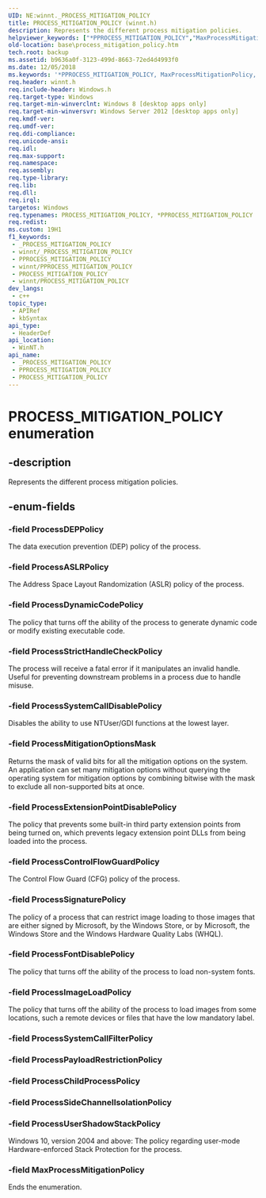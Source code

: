 ```yaml
---
UID: NE:winnt._PROCESS_MITIGATION_POLICY
title: PROCESS_MITIGATION_POLICY (winnt.h)
description: Represents the different process mitigation policies.
helpviewer_keywords: ["*PPROCESS_MITIGATION_POLICY","MaxProcessMitigationPolicy","PPROCESS_MITIGATION_POLICY","PPROCESS_MITIGATION_POLICY enumeration pointer","PROCESS_MITIGATION_POLICY","PROCESS_MITIGATION_POLICY enumeration","ProcessASLRPolicy","ProcessControlFlowGuardPolicy","ProcessDEPPolicy","ProcessDynamicCodePolicy","ProcessExtensionPointDisablePolicy","ProcessFontDisablePolicy","ProcessImageLoadPolicy","ProcessMitigationOptionsMask","ProcessSignaturePolicy","ProcessStrictHandleCheckPolicy","ProcessSystemCallDisablePolicy","base.process_mitigation_policy","winnt/MaxProcessMitigationPolicy","winnt/PPROCESS_MITIGATION_POLICY","winnt/PROCESS_MITIGATION_POLICY","winnt/ProcessASLRPolicy","winnt/ProcessControlFlowGuardPolicy","winnt/ProcessDEPPolicy","winnt/ProcessDynamicCodePolicy","winnt/ProcessExtensionPointDisablePolicy","winnt/ProcessFontDisablePolicy","winnt/ProcessImageLoadPolicy","winnt/ProcessMitigationOptionsMask","winnt/ProcessSignaturePolicy","winnt/ProcessStrictHandleCheckPolicy","winnt/ProcessSystemCallDisablePolicy"]
old-location: base\process_mitigation_policy.htm
tech.root: backup
ms.assetid: b9636a0f-3123-499d-8663-72ed4d4993f0
ms.date: 12/05/2018
ms.keywords: '*PPROCESS_MITIGATION_POLICY, MaxProcessMitigationPolicy, PPROCESS_MITIGATION_POLICY, PPROCESS_MITIGATION_POLICY enumeration pointer, PROCESS_MITIGATION_POLICY, PROCESS_MITIGATION_POLICY enumeration, ProcessASLRPolicy, ProcessControlFlowGuardPolicy, ProcessDEPPolicy, ProcessDynamicCodePolicy, ProcessExtensionPointDisablePolicy, ProcessFontDisablePolicy, ProcessImageLoadPolicy, ProcessMitigationOptionsMask, ProcessSignaturePolicy, ProcessStrictHandleCheckPolicy, ProcessSystemCallDisablePolicy, base.process_mitigation_policy, winnt/MaxProcessMitigationPolicy, winnt/PPROCESS_MITIGATION_POLICY, winnt/PROCESS_MITIGATION_POLICY, winnt/ProcessASLRPolicy, winnt/ProcessControlFlowGuardPolicy, winnt/ProcessDEPPolicy, winnt/ProcessDynamicCodePolicy, winnt/ProcessExtensionPointDisablePolicy, winnt/ProcessFontDisablePolicy, winnt/ProcessImageLoadPolicy, winnt/ProcessMitigationOptionsMask, winnt/ProcessSignaturePolicy, winnt/ProcessStrictHandleCheckPolicy, winnt/ProcessSystemCallDisablePolicy'
req.header: winnt.h
req.include-header: Windows.h
req.target-type: Windows
req.target-min-winverclnt: Windows 8 [desktop apps only]
req.target-min-winversvr: Windows Server 2012 [desktop apps only]
req.kmdf-ver: 
req.umdf-ver: 
req.ddi-compliance: 
req.unicode-ansi: 
req.idl: 
req.max-support: 
req.namespace: 
req.assembly: 
req.type-library: 
req.lib: 
req.dll: 
req.irql: 
targetos: Windows
req.typenames: PROCESS_MITIGATION_POLICY, *PPROCESS_MITIGATION_POLICY
req.redist: 
ms.custom: 19H1
f1_keywords:
 - _PROCESS_MITIGATION_POLICY
 - winnt/_PROCESS_MITIGATION_POLICY
 - PPROCESS_MITIGATION_POLICY
 - winnt/PPROCESS_MITIGATION_POLICY
 - PROCESS_MITIGATION_POLICY
 - winnt/PROCESS_MITIGATION_POLICY
dev_langs:
 - c++
topic_type:
 - APIRef
 - kbSyntax
api_type:
 - HeaderDef
api_location:
 - WinNT.h
api_name:
 - _PROCESS_MITIGATION_POLICY
 - PPROCESS_MITIGATION_POLICY
 - PROCESS_MITIGATION_POLICY
---
```


# PROCESS_MITIGATION_POLICY enumeration


## -description

Represents the different process mitigation policies.

## -enum-fields

### -field ProcessDEPPolicy

The data execution prevention (DEP) policy of the process.

### -field ProcessASLRPolicy

The Address Space Layout Randomization (ASLR) policy of the process.

### -field ProcessDynamicCodePolicy

The policy that turns off the ability of the process to generate dynamic code or modify existing executable code.

### -field ProcessStrictHandleCheckPolicy

The process will receive a fatal error if it manipulates an invalid handle. Useful for preventing downstream problems in a process due to handle misuse.

### -field ProcessSystemCallDisablePolicy

Disables the ability to use NTUser/GDI functions at the lowest layer.

### -field ProcessMitigationOptionsMask

Returns the mask of valid bits for all the mitigation options on the system.  An application can set many mitigation options without querying the operating system for mitigation options by combining bitwise with the mask to exclude all non-supported bits at once.

### -field ProcessExtensionPointDisablePolicy

The policy that prevents some built-in third party extension points from being turned on, which prevents legacy extension point DLLs from being loaded into the process.

### -field ProcessControlFlowGuardPolicy

The Control Flow Guard (CFG) policy of the process.

### -field ProcessSignaturePolicy

The policy of a process that can restrict image loading to those images that are either signed by Microsoft, by the Windows Store, or by Microsoft, the Windows Store and the Windows Hardware Quality Labs (WHQL).

### -field ProcessFontDisablePolicy

The policy that turns off the ability of the process to load non-system fonts.

### -field ProcessImageLoadPolicy

The policy that turns off the ability of the process to load images from some locations, such a remote devices or files that have the low mandatory label.

### -field ProcessSystemCallFilterPolicy

### -field ProcessPayloadRestrictionPolicy

### -field ProcessChildProcessPolicy

### -field ProcessSideChannelIsolationPolicy

### -field ProcessUserShadowStackPolicy

Windows 10, version 2004 and above: The policy regarding user-mode Hardware-enforced Stack Protection for the process.

### -field MaxProcessMitigationPolicy

Ends the enumeration.

